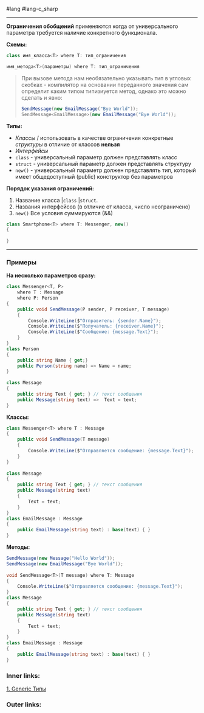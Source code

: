 #lang #lang-c_sharp

---
**Ограничения обобщений** применяются когда от универсального параметра требуется наличие конкретного функционала.

**Схемы:**
```csharp
class имя_класса<T> where T: тип_ограничения
```

```csharp
имя_метода<T>(параметры) where T: тип_ограничения
```

> При вызове метода нам необязательно указывать тип в угловых скобках - компилятор на основании переданного значения сам определит каким типом типизиуется метод, однако это можно сделать и явно:
> 
> ```csharp
> SendMessage(new EmailMessage("Bye World"));
> SendMessage<EmailMessage>(new EmailMessage("Bye World"));
> ```


**Типы:**
- *Классы*  / использовать в качестве ограничения конкретные *структуры* в отличие от классов **нельзя**
- *Интерфейсы* 
- `class` - универсальный параметр должен представлять класс 
- `struct` - универсальный параметр должен представлять структуру  
- `new()` - универсальный параметр должен представлять тип, который имеет общедоступный (public) конструктор без параметров

**Порядок указания ограничений:**
1. Название класса |`class` |`struct`. 
2. Названия интерфейсов (в отличие от класса, число неограничено)
3. `new()`
Все условия суммируются (&&)

```csharp
class Smartphone<T> where T: Messenger, new()
{
  
}
```
---
### Примеры

**На несколько параметров сразу:**
```csharp
class Messenger<T, P> 
    where T : Message
    where P: Person
{
    public void SendMessage(P sender, P receiver, T message)
    {
        Console.WriteLine($"Отправитель: {sender.Name}");
        Console.WriteLine($"Получатель: {receiver.Name}");
        Console.WriteLine($"Сообщение: {message.Text}");
    }
}
class Person
{
    public string Name { get;}
    public Person(string name) => Name = name;
}
 
class Message
{
    public string Text { get; } // текст сообщения
    public Message(string text) =>  Text = text;
}
```

**Классы:**
```csharp
class Messenger<T> where T : Message
{
    public void SendMessage(T message)
    {
        Console.WriteLine($"Отправляется сообщение: {message.Text}");
    }
}
 
class Message
{
    public string Text { get; } // текст сообщения
    public Message(string text)
    {
        Text = text;
    }
}
class EmailMessage : Message
{
    public EmailMessage(string text) : base(text) { }
}
```


**Методы:**
```csharp
SendMessage(new Message("Hello World"));
SendMessage(new EmailMessage("Bye World"));
 
void SendMessage<T>(T message) where T: Message
{
    Console.WriteLine($"Отправляется сообщение: {message.Text}");
}
class Message
{
    public string Text { get; } // текст сообщения
    public Message(string text)
    {
        Text = text;
    }
}
class EmailMessage : Message
{
    public EmailMessage(string text) : base(text) { }
}
```
### Inner links:
[1. Generic Типы](1.%20Lang/C-sharp/0.%20Введение/2.%20Универсальные%20типы/1.%20Generic%20Типы.md)


### Outer links:




